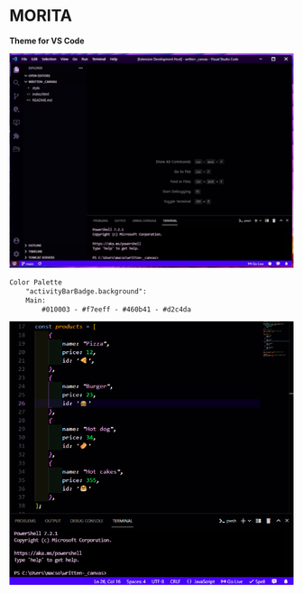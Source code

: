 # **MORITA**

**Theme for VS Code**

![](2022-01-28-18-38-15.png)

    Color Palette
		"activityBarBadge.background":
        Main: 
            #010003 - #f7eeff - #460b41 - #d2c4da

![](2022-01-28-18-50-59.png)